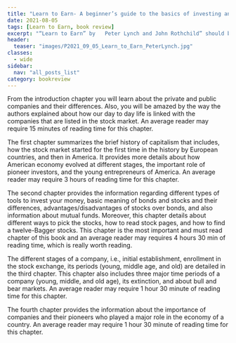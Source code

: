 ```yaml
---
title: "Learn to Earn- A beginner’s guide to the basics of investing and business: by Peter Lynch and John Rothchild"
date: 2021-08-05
tags: [Learn to Earn, book review]
excerpt: "“Learn to Earn” by   Peter Lynch and John Rothchild” should be in the must read list of a stock market beginner. The key topics that are covered in each chapter of this book are given below."
header:
  teaser: "images/P2021_09_05_Learn_to_Earn_PeterLynch.jpg"
classes:
  - wide
sidebar:
  nav: "all_posts_list"
category: bookreview
---
```


From the introduction chapter you will learn about the private and public companies and their differences. Also, you will be amazed by the way the authors explained about how our day to day life is linked with the companies that are listed in the stock market. An average reader may require 15 minutes of reading time for this chapter.

The first chapter summarizes the brief history of capitalism that includes, how the stock market started for the first time in the history by European countries, and then in America. It provides more details about how American economy evolved at different stages, the important role of pioneer investors, and the young entrepreneurs of America. An average reader may require 3 hours of reading time for this chapter.

The second chapter provides the information regarding different types of tools to invest your money, basic meaning of bonds and stocks and their differences, advantages/disadvantages of stocks over bonds, and also information about mutual funds. Moreover, this chapter details about different ways to pick the stocks, how to read stock pages, and how to find a twelve-Bagger stocks. This chapter is the most important and must read chapter of this book and an average reader may requires 4 hours 30 min of reading time, which is really worth reading.

The different stages of a company, i.e., initial establishment, enrollment in the stock exchange, its periods (young, middle age, and old) are detailed in the third chapter. This chapter also includes three major time periods of a company (young, middle, and old age), its extinction, and about bull and bear markets. An average reader may require 1 hour 30 minute of reading time for this chapter.

The fourth chapter provides the information about the importance of companies and their pioneers who played a major role in the economy of a country. An average reader may require 1 hour 30 minute of reading time for this chapter.
